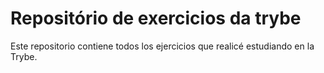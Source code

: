 # Repositório de exercicios da trybe 

Este repositorio contiene todos los ejercicios que realicé estudiando en la Trybe.
